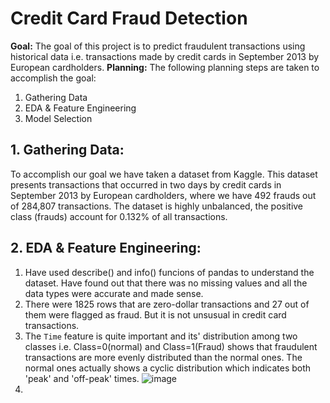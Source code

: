 # Credit Card Fraud Detection
**Goal:** The goal of this project is to predict fraudulent transactions using historical data i.e. transactions made by credit cards in September 2013 by European cardholders.
**Planning:** The following planning steps are taken to accomplish the goal:
1. Gathering Data
2. EDA & Feature Engineering
3. Model Selection

## 1. Gathering Data:
To accomplish our goal we have taken a dataset from Kaggle. This dataset presents transactions that occurred in two days by credit cards in September 2013 by European cardholders, where we have 492 frauds out of 284,807 transactions. The dataset is highly unbalanced, the positive class (frauds) account for 0.132% of all transactions.

## 2. EDA & Feature Engineering:
1. Have used describe() and info() funcions of pandas to understand the dataset. Have found out that there was no missing values and all the data types were accurate and made sense.
2. There were 1825 rows that are zero-dollar transactions and 27 out of them were flagged as fraud. But it is not unsusual in credit card transactions.
3. The ```Time``` feature is quite important and its' distribution among two classes i.e. Class=0(normal) and Class=1(Fraud) shows that fraudulent transactions are more evenly distributed than the normal ones. The normal ones actually shows a cyclic distribution which indicates both 'peak' and 'off-peak' times.
![image](https://github.com/user-attachments/assets/fcf01da7-ca74-48fd-98c1-77aca37d156f)
4. 


